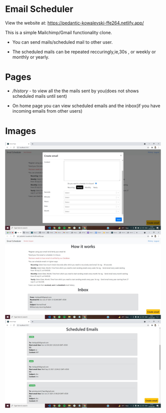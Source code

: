 # Email Scheduler

View the website at: https://pedantic-kowalevski-ffe264.netlify.app/

This is a simple Mailchimp/Gmail functionality clone.

-   You can send mails/scheduled mail to other user.

-   The scheduled mails can be repeated reccuringly,ie,30s , or weekly or monthly or yearly.

# Pages

-   _/history_ - to view all the the mails sent by you(does not shows scheduled mails until sent)

-   On home page you can view scheduled emails and the inbox(if you have incoming emails from other users)

# Images

![Create Email](ReadmeImages/Email.jpeg)
![Inbox](ReadmeImages/Inbox.jpeg)
![Scheduled Email](ReadmeImages/ScheduledEmails.jpeg)
